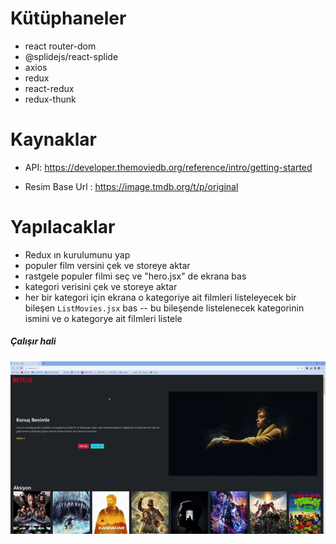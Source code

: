 # Kütüphaneler

- react router-dom
- @splidejs/react-splide
- axios
- redux
- react-redux
- redux-thunk

# Kaynaklar

- API: https://developer.themoviedb.org/reference/intro/getting-started

- Resim Base Url : https://image.tmdb.org/t/p/original

# Yapılacaklar

- Redux ın kurulumunu yap
- populer film versini çek ve storeye aktar
- rastgele populer filmi seç ve "hero.jsx" de ekrana bas
- kategori verisini çek ve storeye aktar
- her bir kategori için ekrana o kategoriye ait filmleri listeleyecek bir bileşen `ListMovies.jsx` bas
  -- bu bileşende listelenecek kategorinin ismini ve o kategorye ait filmleri listele

<h5>Çalışır hali</h5>

![](nt.gif)
